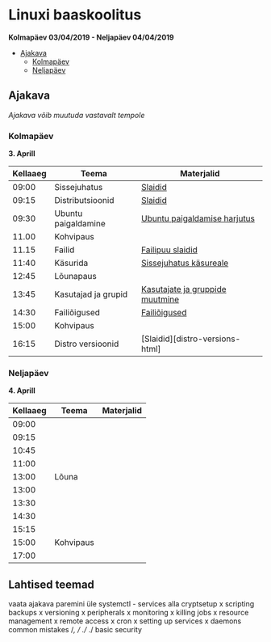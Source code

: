 # Linuxi baaskoolitus

**Kolmapäev 03/04/2019 - Neljapäev 04/04/2019**

- [Ajakava](#Ajakava)
	- [Kolmapäev](#kolmapäev)
	- [Neljapäev](#neljapäev)


## Ajakava

_Ajakava võib muutuda vastavalt tempole_


### Kolmapäev
**3. Aprill**

| **Kellaaeg** | **Teema** | **Materjalid** |
| -------- | --------- | ---------  | 
| 09:00    | Sissejuhatus           | [Slaidid][intro-html]                          | 
| 09:15    | Distributsioonid       | [Slaidid][distros-html]                        | 
| 09:30    | Ubuntu paigaldamine    | [Ubuntu paigaldamise harjutus][ubuntu-md]    | 
| 11.00    | Kohvipaus              |                                                | 
| 11.15    | Failid                 | [Failipuu slaidid][filetree-html]              | 
| 11:40    | Käsurida               | [Sissejuhatus käsureale][bash-md]              | 
| 12:45    | Lõunapaus              |                                                | 
| 13:45    | Kasutajad ja grupid    | [Kasutajate ja gruppide muutmine][users-md]    | 
| 14:30    | Failiõigused           | [Failiõigused][perms-md]                       | 
| 15:00    | Kohvipaus              |                                                | 
| 16:15    | Distro versioonid      | [Slaidid][distro-versions-html]| 

[intro-html]:     https://ooobik.github.io/ubuntu-training/html/intro.html
[distros-html]:     https://ooobik.github.io/ubuntu-training/html/distros.html
[distros-html]:     https://ooobik.github.io/ubuntu-training/html/distro_versions.html
[filetree-html]:     https://ooobik.github.io/ubuntu-training/html/filetree.html
[ubuntu-md]:     https://github.com/ooobik/ubuntu-training/blob/master/docs/markdown/ubuntu-install.md
[bash-md]:     https://github.com/ooobik/ubuntu-training/blob/master/docs/markdown/bash.md
[users-md]:     https://github.com/ooobik/ubuntu-training/blob/master/docs/markdown/users.md
[perms-md]:     https://github.com/ooobik/ubuntu-training/blob/master/docs/markdown/perms.md

### Neljapäev
**4. Aprill**

| **Kellaaeg** | **Teema**  | **Materjalid** 
| -------- | ---------  | ---------  
| 09:00    |   |  | 
| 09:15    |   |  | 
| 10:45    |   |  | 
| 11:00    |   |  | 
| 13:00    | Lõuna  |  | 
| 13:00    |   |  | 
| 13:30    |   |  | 
| 14:30    |   |  | 
| 15:15    |   |  | 
| 15:00    | Kohvipaus |  | 
| 17:00    |   |  | 

## Lahtised teemad
vaata ajakava paremini üle
systemctl - services alla
cryptsetup
x scripting
backups
x versioning
x peripherals
x monitoring
x killing jobs
x resource management
x remote access
x cron
x setting up services
x daemons
common mistakes /*, / ./* ./
basic security

